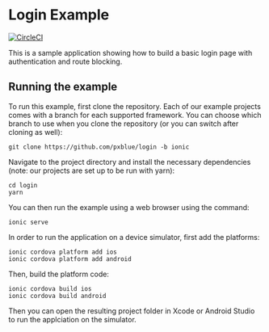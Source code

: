 # Login Example

[![CircleCI](https://circleci.com/gh/pxblue/login/tree/ionic.svg?style=shield)](https://circleci.com/gh/pxblue/login/tree/ionic)

This is a sample application showing how to build a basic login page with authentication and route blocking.

## Running the example
To run this example, first clone the repository. Each of our example projects comes with a branch for each supported framework. You can choose which branch to use when you clone the repository (or you can switch after cloning as well):

```
git clone https://github.com/pxblue/login -b ionic
```

Navigate to the project directory and install the necessary dependencies (note: our projects are set up to be run with yarn):

```
cd login
yarn
```

You can then run the example using a web browser using the command:
```
ionic serve
```
In order to run the application on a device simulator, first add the platforms:
```
ionic cordova platform add ios
ionic cordova platform add android
```

Then, build the platform code:
```
ionic cordova build ios
ionic cordova build android
```

Then you can open the resulting project folder in Xcode or Android Studio to run the applciation on the simulator.
